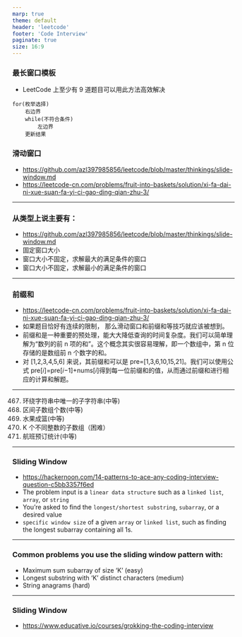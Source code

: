 ```yaml
---
marp: true
theme: default
header: 'leetcode'
footer: 'Code Interview'
paginate: true
size: 16:9
---
```


### 最长窗口模板

- LeetCode 上至少有 9 道题目可以用此方法高效解决

```
for(枚举选择)
    右边界
    while(不符合条件)
        左边界
    更新结果
```

### 滑动窗口

- https://github.com/azl397985856/leetcode/blob/master/thinkings/slide-window.md
- https://leetcode-cn.com/problems/fruit-into-baskets/solution/xi-fa-dai-ni-xue-suan-fa-yi-ci-gao-ding-qian-zhu-3/

---

### 从类型上说主要有：

- https://github.com/azl397985856/leetcode/blob/master/thinkings/slide-window.md
- 固定窗口大小
- 窗口大小不固定，求解最大的满足条件的窗口
- 窗口大小不固定，求解最小的满足条件的窗口

---

### 前缀和

- https://leetcode-cn.com/problems/fruit-into-baskets/solution/xi-fa-dai-ni-xue-suan-fa-yi-ci-gao-ding-qian-zhu-3/
- 如果题目恰好有连续的限制， 那么滑动窗口和前缀和等技巧就应该被想到。
- 前缀和是一种重要的预处理，能大大降低查询的时间复杂度。我们可以简单理解为“数列的前 n 项的和”。这个概念其实很容易理解，即一个数组中，第 n 位存储的是数组前 n 个数字的和。
- 对 [1,2,3,4,5,6] 来说，其前缀和可以是 pre=[1,3,6,10,15,21]。我们可以使用公式 pre[𝑖]=pre[𝑖−1]+nums[𝑖]得到每一位前缀和的值，从而通过前缀和进行相应的计算和解题。

---

467. 环绕字符串中唯一的子字符串(中等)
468. 区间子数组个数(中等)
469. 水果成篮(中等)
470. K 个不同整数的子数组（困难）
471. 航班预订统计(中等)

---

### Sliding Window

- https://hackernoon.com/14-patterns-to-ace-any-coding-interview-question-c5bb3357f6ed
- The problem input is a `linear data structure` such as a `linked list`, `array`, or `string`
- You’re asked to find the `longest/shortest substring`, `subarray`, or a desired value
- `specific window size` of a given `array` or `linked list`, such as finding the longest subarray containing all 1s.

---

### Common problems you use the sliding window pattern with:

- Maximum sum subarray of size ‘K’ (easy)
- Longest substring with ‘K’ distinct characters (medium)
- String anagrams (hard)

---

### Sliding Window

- https://www.educative.io/courses/grokking-the-coding-interview
